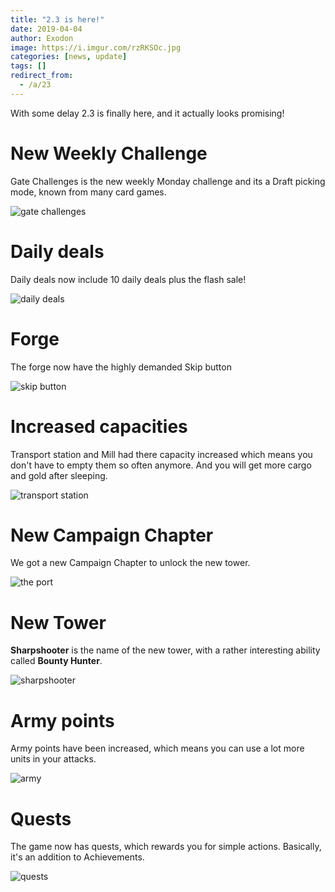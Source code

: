 ```yaml
---
title: "2.3 is here!"
date: 2019-04-04
author: Exodon
image: https://i.imgur.com/rzRKSOc.jpg
categories: [news, update]
tags: []
redirect_from:
  - /a/23
---
```


With some delay 2.3 is finally here, and it actually looks promising!

# New Weekly Challenge

Gate Challenges is the new weekly Monday challenge and its a Draft picking mode, known from many card games.

![gate challenges](https://i.imgur.com/T2J5FNt.jpg)

# Daily deals

Daily deals now include 10 daily deals plus the flash sale!

![daily deals](https://i.imgur.com/wHCabZO.jpg)

# Forge

The forge now have the highly demanded Skip button

![skip button](https://i.imgur.com/CE2gM9V.jpg)

# Increased capacities

Transport station and Mill had there capacity increased which means you don't have to empty them so often anymore. And you will get more cargo and gold after sleeping.

![transport station](https://i.imgur.com/OVcyeyP.jpg)

# New Campaign Chapter

We got a new Campaign Chapter to unlock the new tower.

![the port](https://i.imgur.com/KrnLci5.jpg)

# New Tower

**Sharpshooter** is the name of the new tower, with a rather interesting ability called **Bounty Hunter**.

![sharpshooter](https://i.imgur.com/Ga6Ce5Y.jpg)

# Army points

Army points have been increased, which means you can use a lot more units in your attacks.

![army](https://i.imgur.com/T3GrtC5.jpg)

# Quests

The game now has quests, which rewards you for simple actions. Basically, it's an addition to Achievements.

![quests](https://i.imgur.com/VujPdYf.jpg)
